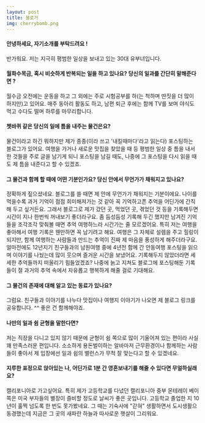 ```yaml
---
layout: post
title: 블로거
img: cherrybomb.png 
---
```



#### 안녕하세요, 자기소개를 부탁드려요 !

반가워요. 저는 지극히 평범한 일상을 보내고 있는 30대 유부녀입니다. 

#### 월화수목금, 혹시 비슷하게 반복되는 일을 하고 있나요? 당신의 일과를 간단히 말해준다면 ?

월수금 오전에는 운동을 하고 그 외에는 주로 시험공부를 하(는 척하며 딴짓을 더 많이 하지만)고 있어요. 매주 동아리 활동도 하고, 남편 퇴근 후에는 함께
TV를 보며 야식도 먹고 수다도 떨며 하루를 마무리합니다. 

#### 쳇바퀴 같은 당신의 일에 틈을 내주는 물건은요?

물건이라고 하긴 뭐하지만 제가 종종(이라 쓰고 '내킬때마다'라고 읽는다) 포스팅하는 블로그가 있어요. 여행을 가거나 새로운 맛집을 찾았을 때 등 평범한 일상 중 틈을 내서 한 것들을 주로 글을 남기게 되니 포스팅을 남길 때도, 나중에 그 포스팅을 다시 읽을 때도 제 틈을 내준다고 할 수 있겠죠. 

#### 그 물건과 함께 할 때에 어떤 기분인가요? 당신 안에서 무언가가 채워지고 있나요?

정확하게 짚으셨네요. 블로그를 쓸 때면 제 안에 무언가가 채워지는 기분이에요. 나이를 먹을수록 과거 기억이 점점 희미해져가는 것 같아 꼭 기억하고픈 추억을 어딘가에 간직해 두고 싶거든요. 그래서 블로그로 제가 갔던 곳, 먹었던 곳, 겪었던 것 등을 기록해두면 시간이 지나 한번씩 꺼내보기 좋더라구요. 좀 듬성듬성 기록해 두긴 했지만 남겨진 기억들을 조각조각 맞춰볼 때면 추억 여행하느라 시간가는 줄 모르겠어요. 특히 저는 여행을 좋아해서 여행 기록은 웬만하면 꼭 남기려고 해요. 여행은 그 자체로 설렘을 주고 힐링이 되지만, 함께 여행하는 사람들과 만드는 추억이 진짜 제 마음을 풍성하게 해주더라구요. 얼마전에도 12년지기 친구들과의 남원여행 중에 4년전 함께 간 안동여행 포스팅을 읽으며 이야기를 나눴는데 많이 웃으며 즐거운 시간을 보냈어요. 기록해두지 않았더라면 세세한 추억들까지 떠올리기 힘들었겠죠? 나중에 늙고 지쳐도 블로그에 포스팅해둔 기록들이 절 과거의 추억 속에서 자유롭고 행복하게 해줄 걸로 기대해요. 

#### 그 물건의 존재에 대해 알고 있는 동료가 있나요?

그럼요. 친구들과 이야기를 나누다 맛집이나 여행지 이야기가 나오면 제 블로그 링크를 공유합니다. ^^ 좋은 건 함께해야죠. 

#### 나만의 일과 쉼 균형을 말한다면?

저는 직장을 다니고 있지 않기 때문에 균형이 쉼 쪽으로 많이 기울어져 있는 편이라 사실 꽤 만족스러운 편입니다. 소소하게 용돈벌이하는 알바마저 근무환경이나 함께하는 사람들이 좋아서 제 입장에선 일과 쉼의 밸런스가 무척 잘 맞는다고 할 수 있겠네요.   

#### 지루한 표정으로 앉아있는 나, 어딘가로 1분 간 영혼보내기를 해줄 수 있다면 무얼하실래요?

캘리포니아로 가고싶어요. 특히 제가 고등학교를 다녔던 캘리포니아 중부 몬테레이 베이 쪽은 미국 부자들의 별장이 즐비할 정도로 날씨가 좋은 곳입니다. 고등학교 졸업한 지 10 년이 훌쩍 넘도록 한 번도 못가봤네요. 그 때는 기숙사에 "갇혀" 생활하면서 도시생활으 동경했는데 지금은 그 곳의 새파란 하늘과 따사로운 햇살이 그리워요.  

